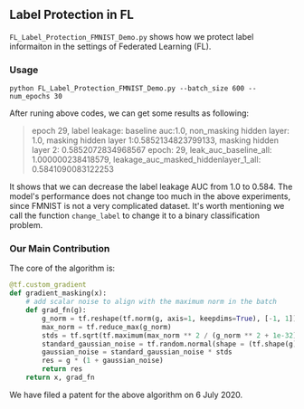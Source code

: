 ## Label Protection in FL

```FL_Label_Protection_FMNIST_Demo.py``` shows how we protect label informaiton in the settings of Federated Learning (FL).

### Usage 

```python FL_Label_Protection_FMNIST_Demo.py --batch_size 600 --num_epochs 30```

After runing above codes, we can get some results as following:

> epoch 29, label leakage: baseline auc:1.0,  non_masking hidden layer: 1.0, masking hidden layer 1:0.5852134823799133, masking hidden layer 2: 0.5852072834968567
> epoch: 29, leak_auc_baseline_all: 1.000000238418579, leakage_auc_masked_hiddenlayer_1_all: 0.5841090083122253

It shows that we can decrease the label leakage AUC from 1.0 to 0.584. The model's performance does not change too much in the above experiments, since FMNIST is not a very complicated dataset. It's worth mentioning we call the function ```change_label``` to change it to a binary classification problem. 

### Our Main Contribution 

The core of the algorithm is:

```Python
@tf.custom_gradient
def gradient_masking(x):
    # add scalar noise to align with the maximum norm in the batch
    def grad_fn(g):
        g_norm = tf.reshape(tf.norm(g, axis=1, keepdims=True), [-1, 1])
        max_norm = tf.reduce_max(g_norm)
        stds = tf.sqrt(tf.maximum(max_norm ** 2 / (g_norm ** 2 + 1e-32) - 1.0, 0.0))
        standard_gaussian_noise = tf.random.normal(shape = (tf.shape(g)[0], 1), mean=0.0, stddev=1.0)
        gaussian_noise = standard_gaussian_noise * stds
        res = g * (1 + gaussian_noise)
        return res
    return x, grad_fn
```

We have filed a patent for the above algorithm on 6 July 2020. 